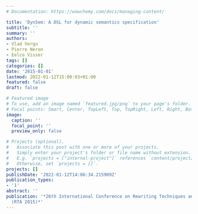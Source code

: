 ```yaml
---
# Documentation: https://wowchemy.com/docs/managing-content/

title: 'DynSem: A DSL for dynamic semantics specification'
subtitle: ''
summary: ''
authors:
- Vlad Vergu
- Pierre Neron
- Eelco Visser
tags: []
categories: []
date: '2015-01-01'
lastmod: 2022-01-12T15:00:03+01:00
featured: false
draft: false

# Featured image
# To use, add an image named `featured.jpg/png` to your page's folder.
# Focal points: Smart, Center, TopLeft, Top, TopRight, Left, Right, BottomLeft, Bottom, BottomRight.
image:
  caption: ''
  focal_point: ''
  preview_only: false

# Projects (optional).
#   Associate this post with one or more of your projects.
#   Simply enter your project's folder or file name without extension.
#   E.g. `projects = ["internal-project"]` references `content/project/deep-learning/index.md`.
#   Otherwise, set `projects = []`.
projects: []
publishDate: '2022-01-12T14:06:34.215909Z'
publication_types:
- '1'
abstract: ''
publication: '*26th International Conference on Rewriting Techniques and Applications
  (RTA 2015)*'
---
```

